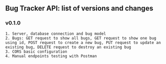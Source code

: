 ## Bug Tracker API: list of versions and changes

### v0.1.0

    1. Server, database connection and bug model
    2. Bugs: GET request to show all bugs, GET request to show one bug using id, POST request to create a new bug, PUT request to update an existing bug, DELETE request to destroy an existing bug
    3. CORS basic configuration
    4. Manual endpoints testing with Postman
